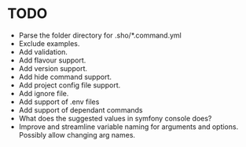 # TODO
- Parse the folder directory for .sho/*.command.yml
- Exclude examples.
- Add validation.
- Add flavour support.
- Add version support.
- Add hide command support.
- Add project config file support.
- Add ignore file.
- Add support of .env files
- Add support of dependant commands
- What does the suggested values in symfony console does?
- Improve and streamline variable naming for arguments and options. Possibly allow changing arg names.
